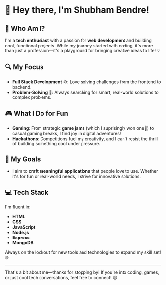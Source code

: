 # 👋 Hey there, I'm Shubham Bendre!

## 🚀 Who Am I?

I'm a **tech enthusiast** with a passion for **web development** and building cool, functional projects. While my journey started with coding, it's more than just a profession—it's a playground for bringing creative ideas to life! 💡


## 🔍 My Focus
- **Full Stack Development** ⚙️: Love solving challenges from the frontend to backend.
- **Problem-Solving** 🧩: Always searching for smart, real-world solutions to complex problems.


## 🎮 What I Do for Fun
- **Gaming**: From strategic **game jams** (which I suprisingly won one🎉) to casual gaming breaks, I find joy in digital adventures!
- **Hackathons**: Competitions fuel my creativity, and I can't resist the thrill of building something cool under pressure.


## 🎯 My Goals
- I aim to **craft meaningful applications** that people love to use. Whether it's for fun or real-world needs, I strive for innovative solutions.


## 💻 Tech Stack

I'm fluent in:
- **HTML** 
- **CSS**
- **JavaScript**
- **Node.js**
- **Express**
- **MongoDB**

Always on the lookout for new tools and technologies to expand my skill set! 🌐

---

That's a bit about me—thanks for stopping by! If you're into coding, games, or just cool tech conversations, feel free to connect! 😄
